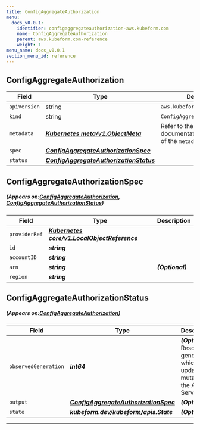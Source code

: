```yaml
---
title: ConfigAggregateAuthorization
menu:
  docs_v0.0.1:
    identifier: configaggregateauthorization-aws.kubeform.com
    name: ConfigAggregateAuthorization
    parent: aws.kubeform.com-reference
    weight: 1
menu_name: docs_v0.0.1
section_menu_id: reference
---
```


## ConfigAggregateAuthorization
| Field | Type | Description |
| ------ | ----- | ----------- |
| `apiVersion` | string | `aws.kubeform.com/v1alpha1` |
|    `kind` | string | `ConfigAggregateAuthorization` |
| `metadata` | ***[Kubernetes meta/v1.ObjectMeta](https://kubernetes.io/docs/reference/generated/kubernetes-api/v1.13/#objectmeta-v1-meta)***|Refer to the Kubernetes API documentation for the fields of the `metadata` field.|
| `spec` | ***[ConfigAggregateAuthorizationSpec](#ConfigAggregateAuthorizationSpec)***||
| `status` | ***[ConfigAggregateAuthorizationStatus](#ConfigAggregateAuthorizationStatus)***||
## ConfigAggregateAuthorizationSpec
##### (Appears on:[ConfigAggregateAuthorization](#ConfigAggregateAuthorization), [ConfigAggregateAuthorizationStatus](#ConfigAggregateAuthorizationStatus))
| Field | Type | Description |
| ------ | ----- | ----------- |
| `providerRef` | ***[Kubernetes core/v1.LocalObjectReference](https://kubernetes.io/docs/reference/generated/kubernetes-api/v1.13/#localobjectreference-v1-core)***||
| `id` | ***string***||
| `accountID` | ***string***||
| `arn` | ***string***| ***(Optional)*** |
| `region` | ***string***||
## ConfigAggregateAuthorizationStatus
##### (Appears on:[ConfigAggregateAuthorization](#ConfigAggregateAuthorization))
| Field | Type | Description |
| ------ | ----- | ----------- |
| `observedGeneration` | ***int64***| ***(Optional)*** Resource generation, which is updated on mutation by the API Server.|
| `output` | ***[ConfigAggregateAuthorizationSpec](#ConfigAggregateAuthorizationSpec)***| ***(Optional)*** |
| `state` | ***kubeform.dev/kubeform/apis.State***| ***(Optional)*** |
---
